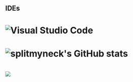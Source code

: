 ## IDEs 
# ![Visual Studio Code](https://img.shields.io/badge/Visual%20Studio%20Code-000000.svg?style=for-the-badge&logo=visual-studio-code&logoColor=white)

# ![splitmyneck's GitHub stats](https://github-readme-stats.vercel.app/api?username=splitmyneck&hide=contribs,prs&show_icons=true&theme=graywhite)
# ![](https://github-readme-stats.vercel.app/api/top-langs/?username=splitmyneck&theme=graywhite&show_border=false&include_all_commits=false&count_private=false&layout=compact)


